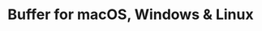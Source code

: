 ---
name: Buffer
url: 'https://buffer.com/'
category: Social Networking
title: 'Buffer for macOS, Windows & Linux'
key: buffer

---